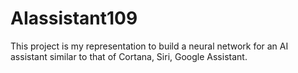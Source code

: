 # AIassistant109
This project is my representation to build a neural network for an AI assistant similar to that of Cortana, Siri, Google Assistant. 
